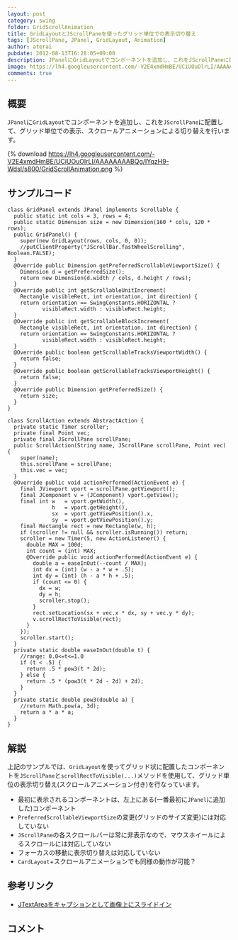 ```yaml
---
layout: post
category: swing
folder: GridScrollAnimation
title: GridLayoutとJScrollPaneを使ったグリッド単位での表示切り替え
tags: [JScrollPane, JPanel, GridLayout, Animation]
author: aterai
pubdate: 2012-08-13T16:28:05+09:00
description: JPanelにGridLayoutでコンポーネントを追加し、これをJScrollPaneに配置して、グリッド単位での表示、スクロールアニメーションによる切り替えを行います。
image: https://lh4.googleusercontent.com/-V2E4xmdHmBE/UCiUOuOlrLI/AAAAAAAABQg/IYqzH9-WdsI/s800/GridScrollAnimation.png
comments: true
---
```

## 概要
`JPanel`に`GridLayout`でコンポーネントを追加し、これを`JScrollPane`に配置して、グリッド単位での表示、スクロールアニメーションによる切り替えを行います。

{% download https://lh4.googleusercontent.com/-V2E4xmdHmBE/UCiUOuOlrLI/AAAAAAAABQg/IYqzH9-WdsI/s800/GridScrollAnimation.png %}

## サンプルコード
<pre class="prettyprint"><code>class GridPanel extends JPanel implements Scrollable {
  public static int cols = 3, rows = 4;
  public static Dimension size = new Dimension(160 * cols, 120 * rows);
  public GridPanel() {
    super(new GridLayout(rows, cols, 0, 0));
    //putClientProperty("JScrollBar.fastWheelScrolling", Boolean.FALSE);
  }
  @Override public Dimension getPreferredScrollableViewportSize() {
    Dimension d = getPreferredSize();
    return new Dimension(d.width / cols, d.height / rows);
  }
  @Override public int getScrollableUnitIncrement(
    Rectangle visibleRect, int orientation, int direction) {
    return orientation == SwingConstants.HORIZONTAL ?
           visibleRect.width : visibleRect.height;
  }
  @Override public int getScrollableBlockIncrement(
    Rectangle visibleRect, int orientation, int direction) {
    return orientation == SwingConstants.HORIZONTAL ?
           visibleRect.width : visibleRect.height;
  }
  @Override public boolean getScrollableTracksViewportWidth() {
    return false;
  }
  @Override public boolean getScrollableTracksViewportHeight() {
    return false;
  }
  @Override public Dimension getPreferredSize() {
    return size;
  }
}

class ScrollAction extends AbstractAction {
  private static Timer scroller;
  private final Point vec;
  private final JScrollPane scrollPane;
  public ScrollAction(String name, JScrollPane scrollPane, Point vec) {
    super(name);
    this.scrollPane = scrollPane;
    this.vec = vec;
  }
  @Override public void actionPerformed(ActionEvent e) {
    final JViewport vport = scrollPane.getViewport();
    final JComponent v = (JComponent) vport.getView();
    final int w   = vport.getWidth(),
              h   = vport.getHeight(),
              sx  = vport.getViewPosition().x,
              sy  = vport.getViewPosition().y;
    final Rectangle rect = new Rectangle(w, h);
    if (scroller != null &amp;&amp; scroller.isRunning()) return;
    scroller = new Timer(5, new ActionListener() {
      double MAX = 100d;
      int count = (int) MAX;
      @Override public void actionPerformed(ActionEvent e) {
        double a = easeInOut(--count / MAX);
        int dx = (int) (w - a * w + .5);
        int dy = (int) (h - a * h + .5);
        if (count &lt;= 0) {
          dx = w;
          dy = h;
          scroller.stop();
        }
        rect.setLocation(sx + vec.x * dx, sy + vec.y * dy);
        v.scrollRectToVisible(rect);
      }
    });
    scroller.start();
  }
  private static double easeInOut(double t) {
    //range: 0.0&lt;=t&lt;=1.0
    if (t &lt; .5) {
      return .5 * pow3(t * 2d);
    } else {
      return .5 * (pow3(t * 2d - 2d) + 2d);
    }
  }
  private static double pow3(double a) {
    //return Math.pow(a, 3d);
    return a * a * a;
  }
}
</code></pre>

## 解説
上記のサンプルでは、`GridLayout`を使ってグリッド状に配置したコンポーネントを`JScrollPane`と`scrollRectToVisible(...)`メソッドを使用して、グリッド単位の表示切り替え(スクロールアニメーション付き)を行なっています。

- 最初に表示されるコンポーネントは、左上にある(一番最初に`JPanel`に追加した)コンポーネント
- `PreferredScrollableViewportSize`の変更(グリッドのサイズ変更)には対応していない
- `JScrollPane`の各スクロールバーは常に非表示なので、マウスホイールによるスクロールには対応していない
- フォーカスの移動に表示切り替えは対応していない
- `CardLayout`+スクロールアニメーションでも同様の動作が可能？

<!-- dummy comment line for breaking list -->

## 参考リンク
- [JTextAreaをキャプションとして画像上にスライドイン](https://ateraimemo.com/Swing/EaseInOut.html)

<!-- dummy comment line for breaking list -->

## コメント
